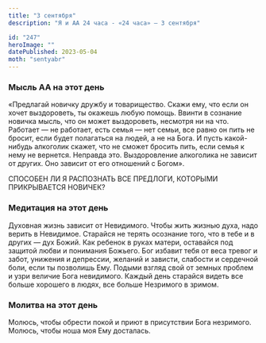 ```yaml
---
title: "3 сентября"
description: "Я и АА 24 часа - «24 часа» — 3 сентября"

id: "247"
heroImage: ""
datePublished: 2023-05-04
moth: "sentyabr"
---
```


### Мысль АА на этот день

«Предлагай новичку дружбу и товарищество. Скажи ему, что если он хочет
выздороветь, ты окажешь любую помощь. Ввинти в сознание новичка мысль, что он
может выздороветь, несмотря ни на что. Работает — не работает, есть семья —
нет семьи, все равно он пить не бросит, если будет полагаться на людей, а не
на Бога. И пусть какой-нибудь алкоголик скажет, что не сможет бросить пить,
если семья к нему не вернется. Неправда это. Выздоровление алкоголика не
зависит от других. Оно зависит от его отношений с Богом».

СПОСОБЕН ЛИ Я РАСПОЗНАТЬ ВСЕ ПРЕДЛОГИ, КОТОРЫМИ ПРИКРЫВАЕТСЯ НОВИЧЕК?

### Медитация на этот день

Духовная жизнь зависит от Невидимого. Чтобы жить жизнью духа, надо верить в
Невидимое. Старайся не терять осознание того, что в тебе и в других — дух
Божий. Как ребенок в руках матери, оставайся под защитой любви и понимания
Божьего. Бог избавит тебя от веса тревог и забот, унижения и депрессии,
желаний и зависти, слабости и сердечной боли, если ты позволишь Ему. Подыми
взгляд свой от земных проблем и узри величие Бога невидимого. Каждый день
старайся видеть все больше хорошего в людях, все больше Незримого в зримом.

### Молитва на этот день

Молюсь, чтобы обрести покой и приют в присутствии Бога незримого. Молюсь,
чтобы ноша моя Ему досталась.
